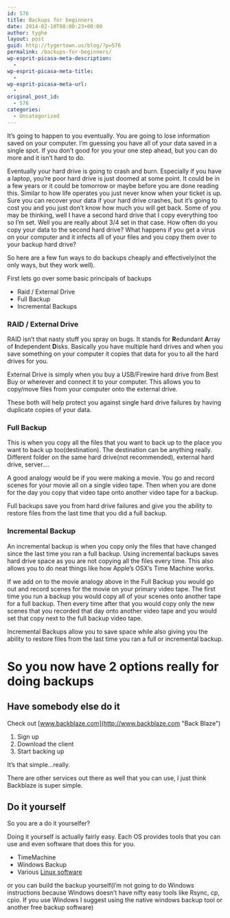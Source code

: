 ```yaml
---
id: 576
title: Backups for beginners
date: 2014-02-10T08:00:23+00:00
author: tyghe
layout: post
guid: http://tygertown.us/blog/?p=576
permalink: /backups-for-beginners/
wp-esprit-picasa-meta-description:
  - 
wp-esprit-picasa-meta-title:
  - 
wp-esprit-picasa-meta-url:
  - 
original_post_id:
  - 576
categories:
  - Uncategorized
---
```

It&#8217;s going to happen to you eventually. You are going to lose information saved on your computer. I&#8217;m guessing you have all of your data saved in a single spot. If you don&#8217;t good for you your one step ahead, but you can do more and it isn&#8217;t hard to do.

Eventually your hard drive is going to crash and burn. Especially if you have a laptop, you&#8217;re poor hard drive is just doomed at some point. It could be in a few years or it could be tomorrow or maybe before you are done reading this. Similar to how life operates you just never know when your ticket is up. Sure you can recover your data if your hard drive crashes, but it&#8217;s going to cost you and you just don&#8217;t know how much you will get back. Some of you may be thinking, well I have a second hard drive that I copy everything too so I&#8217;m set. Well you are really about 3/4 set in that case. How often do you copy your data to the second hard drive? What happens if you get a virus on your computer and it infects all of your files and you copy them over to your backup hard drive?<!--more-->

So here are a few fun ways to do backups cheaply and effectively(not the only ways, but they work well).

First lets go over some basic principals of backups

  * Raid / External Drive
  * Full Backup
  * Incremental Backups

### RAID / External Drive

RAID isn&#8217;t that nasty stuff you spray on bugs. It stands for **R**edundant **A**rray of **I**ndependent **D**isks. Basically you have multiple hard drives and when you save something on your computer it copies that data for you to all the hard drives for you.

External Drive is simply when you buy a USB/Firewire hard drive from Best Buy or wherever and connect it to your computer. This allows you to copy/move files from your computer onto the external drive.

These both will help protect you against single hard drive failures by having duplicate copies of your data.

### Full Backup

This is when you copy all the files that you want to back up to the place you want to back up too(destination). The destination can be anything really. Different folder on the same hard drive(not recommended), external hard drive, server&#8230;.

A good analogy would be if you were making a movie. You go and record scenes for your movie all on a single video tape. Then when you are done for the day you copy that video tape onto another video tape for a backup.

Full backups save you from hard drive failures and give you the ability to restore files from the last time that you did a full backup.

### Incremental Backup

An incremental backup is when you copy only the files that have changed since the last time you ran a full backup. Using incremental backups saves hard drive space as you are not copying all the files every time. This also allows you to do neat things like how Apple&#8217;s OSX&#8217;s Time Machine works.

If we add on to the movie analogy above in the Full Backup you would go out and record scenes for the movie on your primary video tape. The first time you run a backup you would copy all of your scenes onto another tape for a full backup. Then every time after that you would copy only the new scenes that you recorded that day onto another video tape and you would set that copy next to the full backup video tape.

Incremental Backups allow you to save space while also giving you the ability to restore files from the last time you ran a full or incremental backup.

# So you now have 2 options really for doing backups

## Have somebody else do it

Check out [www.backblaze.com](http://www.backblaze.com "Back Blaze")

  1. Sign up
  2. Download the client
  3. Start backing up

It&#8217;s that simple&#8230;really.

There are other services out there as well that you can use, I just think Backblaze is super simple.

## Do it yourself

So you are a do it yourselfer?

Doing it yourself is actually fairly easy. Each OS provides tools that you can use and even software that does this for you.

  * TimeMachine
  * Windows Backup
  * Various [Linux software](http://blogs.techrepublic.com.com/10things/?p=895 "linux backup software")

or you can build the backup yourself(I&#8217;m not going to do Windows instructions because Windows doesn&#8217;t have nifty easy tools like Rsync, cp, cpio. If you use Windows I suggest using the native windows backup tool or another free backup software)